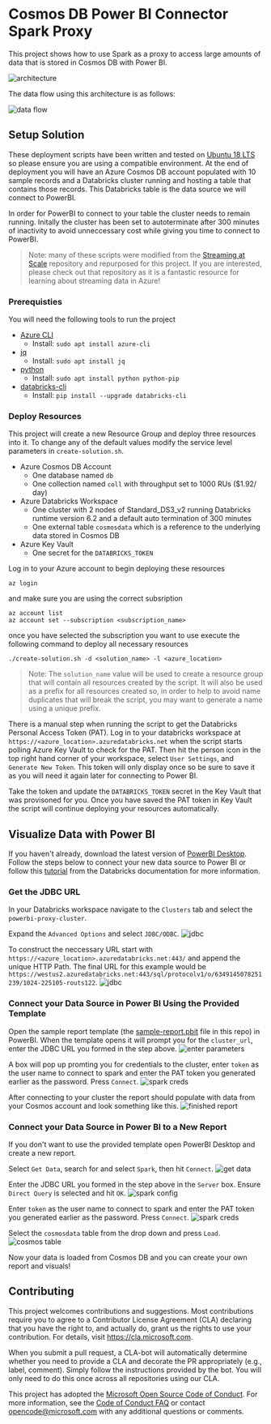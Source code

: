 # Cosmos DB Power BI Connector Spark Proxy

This project shows how to use Spark as a proxy to access large amounts of data that is stored in Cosmos DB with Power BI.

![architecture](pictures/architecture.PNG)

The data flow using this architecture is as follows:

![data flow](pictures/data_flow.PNG)

## Setup Solution

These deployment scripts have been written and tested on [Ubuntu 18 LTS](http://releases.ubuntu.com/18.04/) so please ensure you are using a compatible environment. At the end of deployment you will have an Azure Cosmos DB account populated with 10 sample records and a Databricks cluster running and hosting a table that contains those records. This Databricks table is the data source we will connect to PowerBI. 

In order for PowerBI to connect to your table the cluster needs to remain running. Initally the cluster has been set to autoterminate after 300 minutes of inactivity to avoid unneccessary cost while giving you time to connect to PowerBI.

> Note: many of these scripts were modified from the [Streaming at Scale](https://github.com/Azure-Samples/streaming-at-scale) repository and repurposed for this project. If you are interested, please check out that repository as it is a fantastic resource for learning about streaming data in Azure!

### Prerequisties

You will need the following tools to run the project
- [Azure CLI](https://docs.microsoft.com/en-us/cli/azure/install-azure-cli-apt?view=azure-cli-latest)
  - Install: `sudo apt install azure-cli`
- [jq](https://stedolan.github.io/jq/download/)
  - Install: `sudo apt install jq`
- [python](https://www.python.org/)
  - Install: `sudo apt install python python-pip`
- [databricks-cli](https://github.com/databricks/databricks-cli)
  - Install: `pip install --upgrade databricks-cli`

### Deploy Resources

This project will create a new Resource Group and deploy three resources into it. To change any of the default values modify the service level parameters in `create-solution.sh`.
- Azure Cosmos DB Account
    - One database named `db`
    - One collection named `coll` with throughput set to 1000 RUs ($1.92/ day)
- Azure Databricks Workspace
    - One cluster with 2 nodes of Standard_DS3_v2 running Databricks runtime version 6.2 and a default auto termination of 300 minutes
    - One external table `cosmosdata` which is a reference to the underlying data stored in Cosmos DB
- Azure Key Vault
    - One secret for the `DATABRICKS_TOKEN`

Log in to your Azure account to begin deploying these resources

    az login

and make sure you are using the correct subsription

    az account list
    az account set --subscription <subscription_name>

once you have selected the subscription you want to use execute the following command to deploy all necessary resources

    ./create-solution.sh -d <solution_name> -l <azure_location>

>Note: The `solution_name` value will be used to create a resource group that will contain all resources created by the script. It will also be used as a prefix for all resources created so, in order to help to avoid name duplicates that will break the script, you may want to generate a name using a unique prefix. 

There is a manual step when running the script to get the Databricks Personal Access Token (PAT). Log in to your databricks workspace at `https://<azure_location>.azuredatabricks.net` when the script starts polling Azure Key Vault to check for the PAT. Then hit the person icon in the top right hand corner of your workspace, select `User Settings`, and `Generate New Token`. This token will only display once so be sure to save it as you will need it again later for connecting to Power BI.

Take the token and update the `DATABRICKS_TOKEN` secret in the Key Vault that was provisoned for you. Once you have saved the PAT token in Key Vault the script will continue deploying your resources automatically.

## Visualize Data with Power BI

If you haven't already, download the latest version of [PowerBI Desktop](https://powerbi.microsoft.com/en-us/desktop/). Follow the steps below to connect your new data source to Power BI or follow this [tutorial](https://docs.azuredatabricks.net/bi/power-bi.html) from the Databricks documentation for more information.

### Get the JDBC URL

In your Databricks workspace navigate to the `Clusters` tab and select the `powerbi-proxy-cluster`. 

Expand the `Advanced Options` and select `JDBC/ODBC`.
![jdbc](pictures/jdbc_url.PNG)

To construct the neccessary URL start with `https://<azure_location>.azuredatabricks.net:443/` and append the unique HTTP Path. The final URL for this example would be `https://westus2.azuredatabricks.net:443/sql/protocolv1/o/6349145078251239/1024-225105-routs122`.
![jdbc](pictures/jdbc_url_2.PNG)

### Connect your Data Source in Power BI Using the Provided Template

Open the sample report template (the [sample-report.pbit](sample-report.pbit) file in this repo) in PowerBI. When the template opens it will prompt you for the `cluster_url`, enter the JDBC URL you formed in the step above.
![enter parameters](pictures/report_parameters.PNG)

A box will pop up promting you for credentials to the cluster, enter `token` as the user name to connect to spark and enter the PAT token you generated earlier as the password. Press `Connect`.
![spark creds](pictures/spark_creds.PNG)

After connecting to your cluster the report should populate with data from your Cosmos account and look something like this.
![finished report](pictures/finished_report.PNG)

### Connect your Data Source in Power BI to a New Report

If you don't want to use the provided template open PowerBI Desktop and create a new report.

Select `Get Data`, search for and select `Spark`, then hit `Connect`.
![get data](pictures/get_data.PNG)

Enter the JDBC URL you formed in the step above in the `Server` box. Ensure `Direct Query` is selected and hit `OK`.
![spark config](pictures/spark_config.PNG)

Enter `token` as the user name to connect to spark and enter the PAT token you generated earlier as the password. Press `Connect`.
![spark creds](pictures/spark_creds.PNG)

Select the `cosmosdata` table from the drop down and press `Load`.
![cosmos table](pictures/cosmos_table.PNG)

Now your data is loaded from Cosmos DB and you can create your own report and visuals!

## Contributing

This project welcomes contributions and suggestions. Most contributions require you to agree to a Contributor License Agreement (CLA) declaring that you have the right to, and actually do, grant us the rights to use your contribution. For details, visit https://cla.microsoft.com.

When you submit a pull request, a CLA-bot will automatically determine whether you need to provide a CLA and decorate the PR appropriately (e.g., label, comment). Simply follow the instructions provided by the bot. You will only need to do this once across all repositories using our CLA.

This project has adopted the [Microsoft Open Source Code of Conduct](https://opensource.microsoft.com/codeofconduct/). For more information, see the [Code of Conduct FAQ](https://opensource.microsoft.com/codeofconduct/faq/) or contact [opencode@microsoft.com](mailto:opencode@microsoft.com) with any additional questions or comments.
